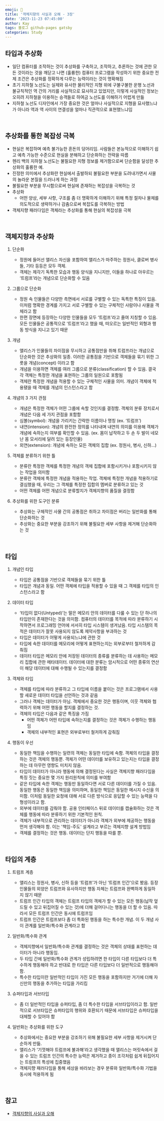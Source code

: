 ```yaml
---
emoji: 👋
title: '객체지향의 사실과 오해 - 3장'
date: '2023-11-23 07:45:00'
author: Kay
tags: 블로그 github-pages gatsby
categories: Study
---
```


## 타입과 추상화

- 일단 컴퓨터를 조작하는 것이 추상화를 구축하고, 조작하고, 추론하는 것에 관한 모든 것이라는 것을 깨닫고 나면 (훌륭한) 컴퓨터 프로그램을 작성하기 위한 중요한 전제 조건은 추상화를 정확하게 다루는 능력이라는 것이 명확해짐
- 초기 지하철 노선도는 실제와 유사한 물리적인 지형 위에 구불구불한 운행 노선과 불규칙적인 역 간의 거리를 사실적으로 묘사하고 있었지만, 이렇게 사실적인 정보는 오히려 지하철을 이용하는 승객들로 하여금 노선도를 이해하기 어렵게 만듦
- 지하철 노선도 디자인에서 가장 중요한 것은 얼마나 사실적으로 지형을 묘사했느냐가 아니라 역과 역 사이의 연결성을 얼마나 직관적으로 표현했느냐임

<br>

## 추상화를 통한 복잡성 극복

- 현실은 복잡하며 예측 불가능한 혼돈의 덩어리임. 사람들은 본능적으로 이해하기 쉽고 예측 가능한 수준으로 현실을 분해하고 단순화하는 전략을 따름
- 헨리 백의 지하철 노선도는 불필요한 지형 정보를 제거함으로써 단순함을 달성한 추상화의 훌륭한 예.
- 진정한 의미에서 추상화란 현실에서 출발하되 불필요한 부분을 도려내가면서 사물의 놀라운 본질을 드러나게 하는 과정
- 불필요한 부분을 무시함으로써 현실에 존재하는 복잡성을 극복하는 것
- 추상화
  - 어떤 양상, 세부 사항, 구조를 좀 더 명확하게 이해하기 위해 특정 절차나 물체를 의도적으로 생략하거나 감춤으로써 복잡도를 극복하는 방법
- 객체지향 패러다임은 객체라는 추상화를 통해 현실의 복잡성을 극복

<br>

## 객체지향과 추상화

1. 단순화

   - 정원에 들어선 앨리스 자신을 포함하여 앨리스가 마주하는 정원사, 클로버 병사들, 기타 등등은 모두 객체.
   - 객체는 제각기 독특한 모습과 행동 양식을 지니지만, 이들을 하나로 아우르는 ‘트럼프’라는 개념으로 단순화할 수 있음

2. 그룹으로 단순화

   - 정원 속 인물들은 다양한 측면에서 서로를 구별할 수 있는 독특한 특징이 있음. 이처럼 명확한 경계를 가지고 서로 구별할 수 있는 구체적인 사람이나 사물을 객체라고 함
   - 한편 장면에 등장하는 다양한 인물들을 모두 ‘트럼프’라고 줄여 지칭할 수 있음. 모든 인물들은 공통적으로 ‘트럼프’라고 했을 때, 떠오르는 일반적인 외형과 행동 방식을 지니고 있기 때문

3. 개념

   - 앨리스가 인물들의 차이점을 무시하고 공통점만을 취해 트럼프라는 개념으로 단순화한 것은 추상화의 일종. 이러한 공통점을 기반으로 객체들을 묶기 위한 그릇을 개념(concept) 이라고 함
   - 개념을 이용하면 객체를 여러 그룹으로 분류(classification) 할 수 있음. 결국 각 객체는 특정한 개념을 표현하는 그룹의 일원으로 포함됨
   - 객체란 특정한 개념을 적용할 수 있는 구체적인 사물을 의미. 개념이 객체에 적용됐을 때 객체를 개념의 인스턴스라고 함

4. 개념의 3 가지 관점

   - 개념은 특정한 객체가 어떤 그룹에 속할 것인지를 결정함. 객체의 분류 장치로서 개념은 다음 세 가지 관점을 포함함
   - 심볼(symbol): 개념을 가리키는 간략한 이름이나 명칭 (ex. ‘트럼프’)
   - 내연(intension): 개념의 완전한 정의를 나타내며 내연의 의미를 이용해 객체가 개념에 속하는지 여부를 확인할 수 있음. (ex. 몸이 납작하고 두 손 두 발이 네모난 몸 모서리에 달려 있는 등장인물)
   - 외연(extension): 개념에 속하는 모든 객체의 집합 (ex. 정원사, 병사, 신하…)

5. 객체를 분류하기 위한 틀

   - 분류란 특정한 객체를 특정한 개념의 객체 집합에 포함시키거나 포함시키지 않는 작업을 의미함
   - 분류란 객체에 특정한 개념을 적용하는 작업. 객체에 특정한 개념을 적용하기로 결심했을 때, 우리는 그 객체를 특정한 집합의 멤버로 분류하고 있는 것
   - 어떤 객체를 어떤 개념으로 분류할지가 객체지향의 품질을 결정함

6. 추상화를 위한 도구인 분류
   - 추상화는 구체적인 사물 간의 공통점은 취하고 차이점은 버리는 일반화를 통해 단순화하는 것
   - 추상화는 중요한 부분을 강조하기 위해 불필요한 세부 사항을 제거해 단순화하는 것

<br>

## 타입

1. 개념인 타입

   - 타입은 공통점을 기반으로 객체들을 묶기 위한 틀
   - 타입은 개념과 동일. 어떤 객체에 타입을 적용할 수 있을 때 그 객체를 타입의 인스턴스라고 함

2. 데이터 타입

   - ‘타입이 없다(Untyped)’는 말은 메모리 안의 데이터를 다룰 수 있는 단 하나의 타입만이 존재한다는 것을 의미함. 컴퓨터의 데이터를 목적에 따라 분류하기 시작하면서 프로그래밍 언어에 서서히 타입 시스템이 생겨났음. 타입 시스템의 목적은 데이터가 잘못 사용되지 않도록 제약사항을 부과하는 것
   - 타입은 데이터가 어떻게 사용되느냐에 관한 것
   - 타입에 속한 데이터를 메모리에 어떻게 표현하는지는 외부로부터 철저하게 감춰짐
   - 데이터 타입은 메모리 안에 저장된 데이터의 종류를 분류하는 데 사용하는 메모리 집합에 관한 메타데이터. 데이터에 대한 분류는 암시적으로 어떤 종류의 연산이 해당 데이터에 대해 수행될 수 있는지를 결정함

3. 객체와 타입

   - 객체를 타입에 따라 분류하고 그 타입에 이름을 붙이는 것은 프로그램에서 사용할 새로운 데이터 타입을 선언하는 것과 같음
   - 그러나 객체는 데이터가 아님. 객체에서 중요한 것은 행동이며, 이웃 객체와 협력하기 위해 어떤 행동을 할지를 결정하는 것.
   - 객체의 타입은 다음과 같은 특징을 가짐
     - 어떤 객체가 어떤 타입에 속하는지를 결정하는 것은 객체가 수행하는 행동임
     - 객체의 내부적인 표현은 외부로부터 철저하게 감춰짐

4. 행동이 우선

   - 동일한 책임을 수행하는 일련의 객체는 동일한 타입에 속함. 객체의 타입을 결정하는 것은 객체의 행동뿐. 객체가 어떤 데이터를 보유하고 있는지는 타입을 결정하는 데 아무런 영향도 미치지 않음.
   - 타입이 데이터가 아니라 행동에 의해 결정된다는 사실은 객체지향 패러다임을 특징 짓는 중요한 몇 가지 원리원칙에 의미를 부여함
   - 같은 타입에 속한 객체는 행동만 동일하다면 서로 다른 데이터를 가질 수 있음. 동일한 행동은 동일한 책임을 의미하며, 동일한 책임은 동일한 메시지 수신을 의미함. 이처럼 동일한 요청에 대해 서로 다른 방식으로 응답할 수 있는 능력을 다형성이라고 함.
   - 외부에 데이터를 감춰야 함. 공용 인터페이스 뒤로 데이터를 캡슐화하는 것은 객체를 행동에 따라 분류하기 위한 기본적인 원칙.
   - 객체가 내부적으로 관리하는 데이터가 아니라 객체가 외부에 제공하는 행동을 먼저 생각해야 함. 이는 '책임-주도' 설계라고 부르는 객체지향 설계 방법임
   - 객체를 결정하는 것은 행동. 데이터는 단지 행동을 따를 뿐.

<br>

## 타입의 계층

1. 트럼프 계층

   - 앨리스는 정원사, 병사, 신하 등을 ‘트럼프’가 아닌 ‘트럼프 인간’으로 봤음. 등장인물들의 외양은 트럼프와 유사하지만 행동 자체는 트럼프와 완벽하게 동일하지 않기 때문
   - 트럼프 인간 타입의 객체는 트럼프 타입의 객체가 할 수 있는 모든 행동(납작 엎드릴 수 있고 뒤집어질 수 있는 것)에 더해 걸어다니는 행동을 더 할 수 있음. 따라서 모든 트럼프 인간은 동시에 트럼프임
   - 트럼프 인간은 트럼프보다 좀 더 특화된 행동을 하는 특수한 개념. 이 두 개념 사이 관계를 일반화/특수화 관계라고 함

2. 일반화/특수화 관계

   - 객체지향에서 일반화/특수화 관계를 결정하는 것은 객체의 상태를 표현하는 데이터가 아니라 행동임.
   - 두 타입 간에 일반화/특수화 관계가 성립하려면 한 타입이 다른 타입보다 더 특수하게 행동해야 하고 반대로 한 타입은 다른 타입보다 더 일반적으로 행동해야 함.
   - 특수한 타입이란 일반적인 타입이 가진 모든 행동을 포함하지만 거기에 더해 자신만의 행동을 추가하는 타입을 가리킴

3. 슈퍼타입과 서브타입

   - 좀 더 일반적인 타입을 슈퍼타입, 좀 더 특수한 타입을 서브타입이라고 함. 일반적으로 서브타입은 슈퍼타입의 행위와 호환되기 때문에 서브타입은 슈퍼타입을 대체할 수 있어야 함

4. 일반화는 추상화를 위한 도구

   - 추상화에서는 중요한 부분을 강조하기 위해 불필요한 세부 사항을 제거시켜 단순하게 만듦.
   - 앨리스가 ‘기껏해야 트럼프에 불과해’라고 생각했을 때 앨리스는 머릿속에서 걸을 수 있는 트럼프 인간의 특수한 능력은 제거하고 종이 조각처럼 쉽게 뒤집어지는 트럼프의 특성에 집중했음
   - 객체지향 패러다임을 통해 세상을 바라보는 경우 분류와 일반화/특수화 기법을 동시에 적용하게 됨

<br>

## 참고

- [객체지향의 사실과 오해](https://www.yes24.com/Product/Goods/18249021)

```toc

```
